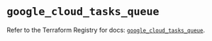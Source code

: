 # `google_cloud_tasks_queue`

Refer to the Terraform Registry for docs: [`google_cloud_tasks_queue`](https://registry.terraform.io/providers/hashicorp/google/6.38.0/docs/resources/cloud_tasks_queue).
